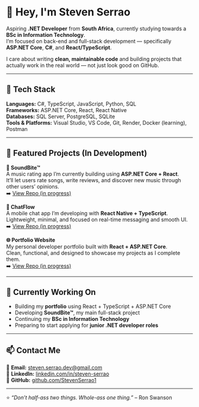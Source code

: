 # 👋 Hey, I'm Steven Serrao  

Aspiring **.NET Developer** from **South Africa**, currently studying towards a **BSc in Information Technology**.  
I’m focused on back-end and full-stack development — specifically **ASP.NET Core**, **C#**, and **React/TypeScript**.  

I care about writing **clean, maintainable code** and building projects that actually work in the real world — not just look good on GitHub.  

---

## 🧰 Tech Stack
**Languages:** C#, TypeScript, JavaScript, Python, SQL  
**Frameworks:** ASP.NET Core, React, React Native  
**Databases:** SQL Server, PostgreSQL, SQLite  
**Tools & Platforms:** Visual Studio, VS Code, Git, Render, Docker (learning), Postman  

---

## 🚀 Featured Projects (In Development)

**🎵 SoundBite™**  
A music rating app I’m currently building using **ASP.NET Core + React**.  
It’ll let users rate songs, write reviews, and discover new music through other users’ opinions.  
➡️ [View Repo (in progress)](https://github.com/StevenSerrao1/SoundBite)

**💬 ChatFlow**  
A mobile chat app I’m developing with **React Native + TypeScript**.  
Lightweight, minimal, and focused on real-time messaging and smooth UI.  
➡️ [View Repo (in progress)](https://github.com/StevenSerrao1/ChatFlow)

**🌐 Portfolio Website**  
My personal developer portfolio built with **React + ASP.NET Core**.  
Clean, functional, and designed to showcase my projects as I complete them.  
➡️ [View Repo (in progress)](https://github.com/StevenSerrao1/Portfolio)

---

## 🧠 Currently Working On
- Building my **portfolio** using React + TypeScript + ASP.NET Core  
- Developing **SoundBite™**, my main full-stack project  
- Continuing my **BSc in Information Technology**  
- Preparing to start applying for **junior .NET developer roles**  

---

## 📫 Contact Me
📧 **Email:** steven.serrao.dev@gmail.com  
💼 **LinkedIn:** [linkedin.com/in/steven-serrao](https://linkedin.com/in/steven-serrao)  
🐙 **GitHub:** [github.com/StevenSerrao1](https://github.com/StevenSerrao1)

---

⭐ *“Don’t half-ass two things. Whole-ass one thing.”* – Ron Swanson
